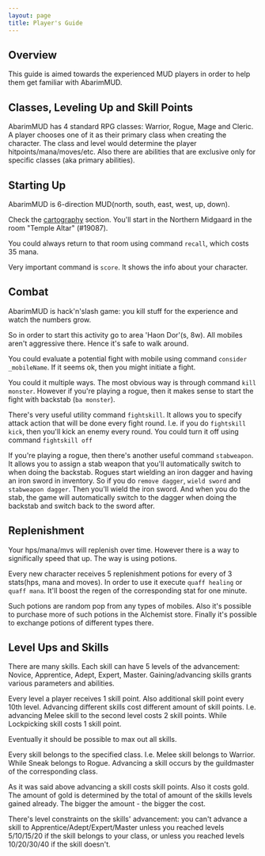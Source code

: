 ```yaml
---
layout: page
title: Player's Guide
---
```


## Overview

This guide is aimed towards the experienced MUD players in order to help them get familiar with AbarimMUD.

## Classes, Leveling Up and Skill Points
AbarimMUD has 4 standard RPG classes: Warrior, Rogue, Mage and Cleric.
A player chooses one of it as their primary class when creating the character.
The class and level would determine the player hitpoints/mana/moves/etc.
Also there are abilities that are exclusive only for specific classes (aka primary abilities).

## Starting Up

AbarimMUD is 6-direction MUD(north, south, east, west, up, down).

Check the [cartography](/cartography.html) section.
You'll start in the Northern Midgaard in the room "Temple Altar" (#19087).

You could always return to that room using command `recall`, which costs 35 mana.

Very important command is `score`. It shows the info about your character.

## Combat

AbarimMUD is hack'n'slash game: you kill stuff for the experience and watch the numbers grow.

So in order to start this activity go to area 'Haon Dor'(s, 8w). All mobiles aren't aggressive there. Hence it's safe to walk around.

You could evaluate a potential fight with mobile using command `consider _mobileName`. If it seems ok, then you might initiate a fight.

You could it multiple ways. The most obvious way is through command `kill monster`.
However if you're playing a rogue, then it makes sense to start the fight with backstab (`ba monster`).

There's very useful utility command `fightskill`. It allows you to specify attack action that will be done every fight round.
I.e. if you do `fightskill kick`, then you'll kick an enemy every round.
You could turn it off using command `fightskill off`

If you're playing a rogue, then there's another useful command `stabweapon`. It allows you to assign a stab weapon that 
you'll automatically switch to when doing the backstab.
Rogues start wielding an iron dagger and having an iron sword in inventory.
So if you do `remove dagger`, `wield sword` and `stabweapon dagger`. 
Then you'll wield the iron sword. And when you do the stab, the game will automatically switch to the dagger 
when doing the backstab and switch back to the sword after.

## Replenishment

Your hps/mana/mvs will replenish over time. However there is a way to significally speed that up. The way is using potions.

Every new character receives 5 replenishment potions for every of 3 stats(hps, mana and moves).
In order to use it execute `quaff healing` or `quaff mana`. It'll boost the regen of the corresponding stat for one minute.

Such potions are random pop from any types of mobiles. Also it's possible to purchase more of such potions in the Alchemist store.
Finally it's possible to exchange potions of different types there.

## Level Ups and Skills

There are many skills. Each skill can have 5 levels of the advancement: Novice, Apprentice, Adept, Expert, Master.
Gaining/advancing skills grants various parameters and abilities.

Every level a player receives 1 skill point. Also additional skill point every 10th level.
Advancing different skills cost different amount of skill points. 
I.e. advancing Melee skill to the second level costs 2 skill points.
While Lockpicking skill costs 1 skill point.

Eventually it should be possible to max out all skills.

Every skill belongs to the specified class. I.e. Melee skill belongs to Warrior. While Sneak belongs to Rogue.
Advancing a skill occurs by the guildmaster of the corresponding class.

As it was said above advancing a skill costs skill points.
Also it costs gold.
The amount of gold is determined by the total of amount of the skills levels gained already.
The bigger the amount - the bigger the cost.

There's level constraints on the skills' advancement: you can't advance a skill to Apprentice/Adept/Expert/Master 
unless you reached levels 5/10/15/20 if the skill belongs to your class, or unless you reached levels 10/20/30/40 if the skill doesn't.
